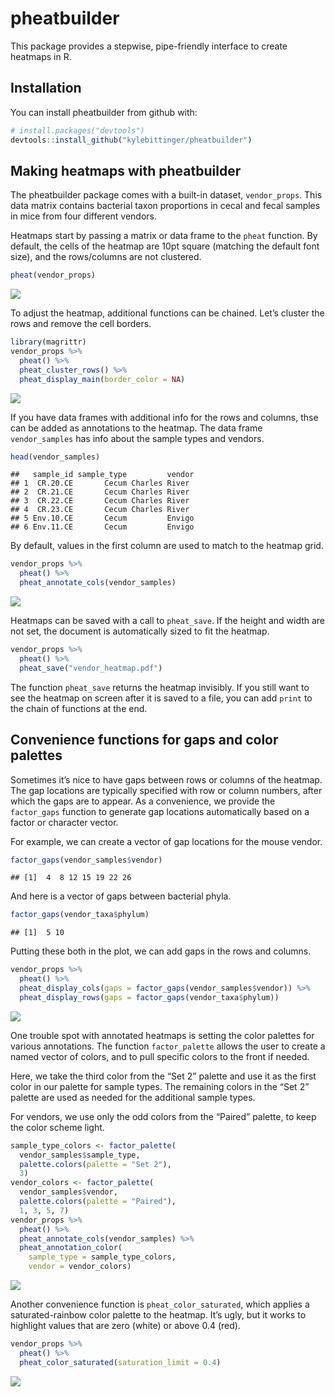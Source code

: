 
<!-- README.md is generated from README.Rmd. Please edit that file -->

# pheatbuilder

This package provides a stepwise, pipe-friendly interface to create
heatmaps in R.

## Installation

You can install pheatbuilder from github with:

``` r
# install.packages("devtools")
devtools::install_github("kylebittinger/pheatbuilder")
```

## Making heatmaps with pheatbuilder

The pheatbuilder package comes with a built-in dataset, `vendor_props`.
This data matrix contains bacterial taxon proportions in cecal and fecal
samples in mice from four different vendors.

Heatmaps start by passing a matrix or data frame to the `pheat`
function. By default, the cells of the heatmap are 10pt square (matching
the default font size), and the rows/columns are not clustered.

``` r
pheat(vendor_props)
```

![](tools/readme/unnamed-chunk-4-1.png)<!-- -->

To adjust the heatmap, additional functions can be chained. Let’s
cluster the rows and remove the cell borders.

``` r
library(magrittr)
vendor_props %>%
  pheat() %>%
  pheat_cluster_rows() %>%
  pheat_display_main(border_color = NA)
```

![](tools/readme/unnamed-chunk-5-1.png)<!-- -->

If you have data frames with additional info for the rows and columns,
thse can be added as annotations to the heatmap. The data frame
`vendor_samples` has info about the sample types and vendors.

``` r
head(vendor_samples)
```

    ##   sample_id sample_type         vendor
    ## 1  CR.20.CE       Cecum Charles River 
    ## 2  CR.21.CE       Cecum Charles River 
    ## 3  CR.22.CE       Cecum Charles River 
    ## 4  CR.23.CE       Cecum Charles River 
    ## 5 Env.10.CE       Cecum         Envigo
    ## 6 Env.11.CE       Cecum         Envigo

By default, values in the first column are used to match to the heatmap
grid.

``` r
vendor_props %>%
  pheat() %>%
  pheat_annotate_cols(vendor_samples)
```

![](tools/readme/unnamed-chunk-7-1.png)<!-- -->

Heatmaps can be saved with a call to `pheat_save`. If the height and
width are not set, the document is automatically sized to fit the
heatmap.

``` r
vendor_props %>%
  pheat() %>%
  pheat_save("vendor_heatmap.pdf")
```

The function `pheat_save` returns the heatmap invisibly. If you still
want to see the heatmap on screen after it is saved to a file, you can
add `print` to the chain of functions at the end.

## Convenience functions for gaps and color palettes

Sometimes it’s nice to have gaps between rows or columns of the heatmap.
The gap locations are typically specified with row or column numbers,
after which the gaps are to appear. As a convenience, we provide the
`factor_gaps` function to generate gap locations automatically based on
a factor or character vector.

For example, we can create a vector of gap locations for the mouse
vendor.

``` r
factor_gaps(vendor_samples$vendor)
```

    ## [1]  4  8 12 15 19 22 26

And here is a vector of gaps between bacterial phyla.

``` r
factor_gaps(vendor_taxa$phylum)
```

    ## [1]  5 10

Putting these both in the plot, we can add gaps in the rows and columns.

``` r
vendor_props %>%
  pheat() %>%
  pheat_display_cols(gaps = factor_gaps(vendor_samples$vendor)) %>%
  pheat_display_rows(gaps = factor_gaps(vendor_taxa$phylum))
```

![](tools/readme/unnamed-chunk-11-1.png)<!-- -->

One trouble spot with annotated heatmaps is setting the color palettes
for various annotations. The function `factor_palette` allows the user
to create a named vector of colors, and to pull specific colors to the
front if needed.

Here, we take the third color from the “Set 2” palette and use it as the
first color in our palette for sample types. The remaining colors in the
“Set 2” palette are used as needed for the additional sample types.

For vendors, we use only the odd colors from the “Paired” palette, to
keep the color scheme light.

``` r
sample_type_colors <- factor_palette(
  vendor_samples$sample_type, 
  palette.colors(palette = "Set 2"), 
  3)
vendor_colors <- factor_palette(
  vendor_samples$vendor,
  palette.colors(palette = "Paired"),
  1, 3, 5, 7)
vendor_props %>%
  pheat() %>%
  pheat_annotate_cols(vendor_samples) %>%
  pheat_annotation_color(
    sample_type = sample_type_colors,
    vendor = vendor_colors)
```

![](tools/readme/unnamed-chunk-12-1.png)<!-- -->

Another convenience function is `pheat_color_saturated`, which applies a
saturated-rainbow color palette to the heatmap. It’s ugly, but it works
to highlight values that are zero (white) or above 0.4 (red).

``` r
vendor_props %>%
  pheat() %>%
  pheat_color_saturated(saturation_limit = 0.4)
```

![](tools/readme/unnamed-chunk-13-1.png)<!-- -->
